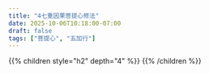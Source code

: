 ```yaml
---
title: "4七重因果菩提心修法"
date: 2025-10-06T10:18:00-07:00
draft: false
tags: ["菩提心", "五加行"]
---
```


{{% children style="h2" depth="4" %}} {{% /children %}}
